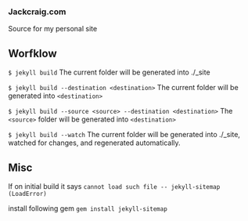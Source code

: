 ### Jackcraig.com

Source for my personal site

## Worfklow

`$ jekyll build`
The current folder will be generated into ./_site

`$ jekyll build --destination <destination>`
The current folder will be generated into `<destination>`

`$ jekyll build --source <source> --destination <destination>`
The `<source>` folder will be generated into `<destination>`

`$ jekyll build --watch`
The current folder will be generated into ./_site, watched for changes, and regenerated automatically.

## Misc

If on initial build it says 
`cannot load such file -- jekyll-sitemap (LoadError)`

install following gem 
`gem install jekyll-sitemap`